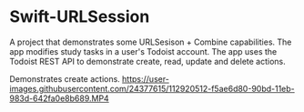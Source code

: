 # Swift-URLSession

A project that demonstrates some URLSesison + Combine capabilities.  The app modifies study tasks in a user's Todoist account.  The app uses the Todoist REST API to demonstrate create, read, update and delete actions.

Demonstrates create actions.
https://user-images.githubusercontent.com/24377615/112920512-f5ae6d80-90bd-11eb-983d-642fa0e8b689.MP4



